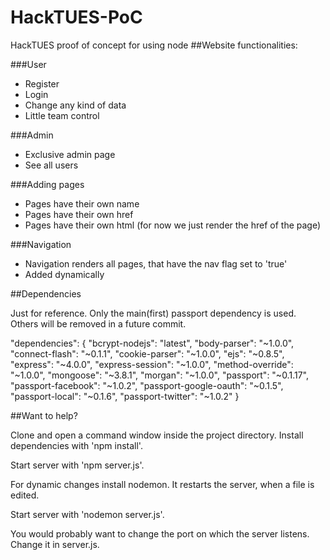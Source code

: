 # HackTUES-PoC
HackTUES proof of concept for using node
##Website functionalities:

###User
  - Register
  - Login
  - Change any kind of data
  - Little team control
  
###Admin
  - Exclusive admin page
  - See all users
  
###Adding pages
  - Pages have their own name
  - Pages have their own href
  - Pages have their own html (for now we just render the href of the page)

###Navigation
  - Navigation renders all pages, that have the nav flag set to 'true'
  - Added dynamically

##Dependencies

  Just for reference. Only the main(first) passport dependency is used. Others will be removed in a future commit.
  
  "dependencies": {
    "bcrypt-nodejs": "latest",
    "body-parser": "~1.0.0",
    "connect-flash": "~0.1.1",
    "cookie-parser": "~1.0.0",
    "ejs": "~0.8.5",
    "express": "~4.0.0",
    "express-session": "~1.0.0",
    "method-override": "~1.0.0",
    "mongoose": "~3.8.1",
    "morgan": "~1.0.0",
    "passport": "~0.1.17",
    "passport-facebook": "~1.0.2",
    "passport-google-oauth": "~0.1.5",
    "passport-local": "~0.1.6",
    "passport-twitter": "~1.0.2"
  }

##Want to help?

  Clone and open a command window inside the project directory. Install dependencies with 'npm install'.
  
  Start server with 'npm server.js'.
  
  For dynamic changes install nodemon. It restarts the server, when a file is edited.  
  
  Start server with 'nodemon server.js'.
  
  You would probably want to change the port on which the server listens. Change it in server.js.
